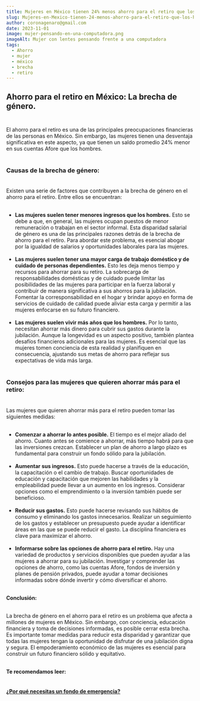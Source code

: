 ```yaml
---
title: Mujeres en México tienen 24% menos ahorro para el retiro que los hombres.
slug: Mujeres-en-Mexico-tienen-24-menos-ahorro-para-el-retiro-que-los-hombres
author: coronagenaro@gmail.com
date: 2023-11-01
image: mujer-pensando-en-una-computadora.png
imageAlt: Mujer con lentes pensando frente a una computadora
tags:
  - Ahorro
  - mujer
  - méxico
  - brecha
  - retiro
---
```

## Ahorro para el retiro en México: La brecha de género.<br/><br/>

El ahorro para el retiro es una de las principales preocupaciones financieras de las personas en México. Sin embargo, las mujeres tienen una desventaja significativa en este aspecto, ya que tienen un saldo promedio 24% menor en sus cuentas Afore que los hombres.<br/><br/>

### **Causas de la brecha de género:**<br/><br/>

Existen una serie de factores que contribuyen a la brecha de género en el ahorro para el retiro. Entre ellos se encuentran:<br/><br/>

* **Las mujeres suelen tener menores ingresos que los hombres.** Esto se debe a que, en general, las mujeres ocupan puestos de menor remuneración o trabajan en el sector informal. Esta disparidad salarial de género es una de las principales razones detrás de la brecha de ahorro para el retiro. Para abordar este problema, es esencial abogar por la igualdad de salarios y oportunidades laborales para las mujeres.<br/><br/>
* **Las mujeres suelen tener una mayor carga de trabajo doméstico y de cuidado de personas dependientes.** Esto les deja menos tiempo y recursos para ahorrar para su retiro. La sobrecarga de responsabilidades domésticas y de cuidado puede limitar las posibilidades de las mujeres para participar en la fuerza laboral y contribuir de manera significativa a sus ahorros para la jubilación. Fomentar la corresponsabilidad en el hogar y brindar apoyo en forma de servicios de cuidado de calidad puede aliviar esta carga y permitir a las mujeres enfocarse en su futuro financiero.<br/><br/>
* **Las mujeres suelen vivir más años que los hombres.** Por lo tanto, necesitan ahorrar más dinero para cubrir sus gastos durante la jubilación. Aunque la longevidad es un aspecto positivo, también plantea desafíos financieros adicionales para las mujeres. Es esencial que las mujeres tomen conciencia de esta realidad y planifiquen en consecuencia, ajustando sus metas de ahorro para reflejar sus expectativas de vida más larga.<br/><br/>

### **Consejos para las mujeres que quieren ahorrar más para el retiro:**<br/><br/>

Las mujeres que quieren ahorrar más para el retiro pueden tomar las siguientes medidas:<br/><br/>

* **Comenzar a ahorrar lo antes posible.** El tiempo es el mejor aliado del ahorro. Cuanto antes se comience a ahorrar, más tiempo habrá para que las inversiones crezcan. Establecer un plan de ahorro a largo plazo es fundamental para construir un fondo sólido para la jubilación.<br/><br/>
* **Aumentar sus ingresos.** Esto puede hacerse a través de la educación, la capacitación o el cambio de trabajo. Buscar oportunidades de educación y capacitación que mejoren las habilidades y la empleabilidad puede llevar a un aumento en los ingresos. Considerar opciones como el emprendimiento o la inversión también puede ser beneficioso.<br/><br/>
* **Reducir sus gastos.** Esto puede hacerse revisando sus hábitos de consumo y eliminando los gastos innecesarios. Realizar un seguimiento de los gastos y establecer un presupuesto puede ayudar a identificar áreas en las que se puede reducir el gasto. La disciplina financiera es clave para maximizar el ahorro.<br/><br/>
* **Informarse sobre las opciones de ahorro para el retiro.** Hay una variedad de productos y servicios disponibles que pueden ayudar a las mujeres a ahorrar para su jubilación. Investigar y comprender las opciones de ahorro, como las cuentas Afore, fondos de inversión y planes de pensión privados, puede ayudar a tomar decisiones informadas sobre dónde invertir y cómo diversificar el ahorro.<br/><br/>

**Conclusión:**<br/><br/>

La brecha de género en el ahorro para el retiro es un problema que afecta a millones de mujeres en México. Sin embargo, con conciencia, educación financiera y toma de decisiones informadas, es posible cerrar esta brecha. Es importante tomar medidas para reducir esta disparidad y garantizar que todas las mujeres tengan la oportunidad de disfrutar de una jubilación digna y segura. El empoderamiento económico de las mujeres es esencial para construir un futuro financiero sólido y equitativo.<br/><br/>

**T﻿e recomendamos leer:<br/><br/>**

#### **[¿Por qué necesitas un fondo de emergencia?](https://oasisdev.netlify.app/blog/2023-10-30/por-que-necesitas-un-fondo-de-emergencia/)**

<!--EndFragment-->
